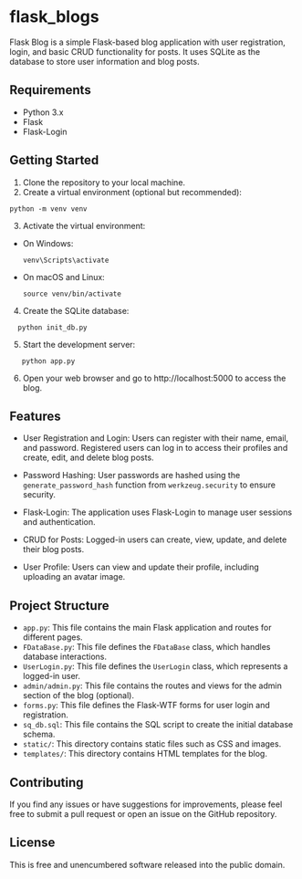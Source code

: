 # flask_blogs


Flask Blog is a simple Flask-based blog application with user registration, login, and basic CRUD functionality for posts. It uses SQLite as the database to store user information and blog posts.

## Requirements

- Python 3.x
- Flask
- Flask-Login

## Getting Started

1. Clone the repository to your local machine.
2. Create a virtual environment (optional but recommended):

  ```
python -m venv venv
  ```

3. Activate the virtual environment:

- On Windows:

  ```
  venv\Scripts\activate
  ```

- On macOS and Linux:

  ```
  source venv/bin/activate
  ```


4. Create the SQLite database:

  ```
    python init_db.py
  ```


5. Start the development server:

 ```
    python app.py
  ```


6. Open your web browser and go to http://localhost:5000 to access the blog.

## Features

- User Registration and Login: Users can register with their name, email, and password. Registered users can log in to access their profiles and create, edit, and delete blog posts.

- Password Hashing: User passwords are hashed using the `generate_password_hash` function from `werkzeug.security` to ensure security.

- Flask-Login: The application uses Flask-Login to manage user sessions and authentication.

- CRUD for Posts: Logged-in users can create, view, update, and delete their blog posts.

- User Profile: Users can view and update their profile, including uploading an avatar image.

## Project Structure

- `app.py`: This file contains the main Flask application and routes for different pages.
- `FDataBase.py`: This file defines the `FDataBase` class, which handles database interactions.
- `UserLogin.py`: This file defines the `UserLogin` class, which represents a logged-in user.
- `admin/admin.py`: This file contains the routes and views for the admin section of the blog (optional).
- `forms.py`: This file defines the Flask-WTF forms for user login and registration.
- `sq_db.sql`: This file contains the SQL script to create the initial database schema.
- `static/`: This directory contains static files such as CSS and images.
- `templates/`: This directory contains HTML templates for the blog.

## Contributing

If you find any issues or have suggestions for improvements, please feel free to submit a pull request or open an issue on the GitHub repository.

## License

This is free and unencumbered software released into the public domain.






